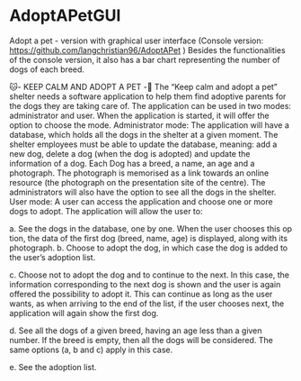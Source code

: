 # AdoptAPetGUI
Adopt a pet - version with graphical user interface (Console version: https://github.com/langchristian96/AdoptAPet )
Besides the functionalities of the console version, it also has a bar chart representing the number of dogs of each breed.

 :cat:- KEEP CALM AND ADOPT A PET -:dog:
The “Keep calm and adopt a pet” shelter needs a software application to help them find adoptive
parents for the dogs they are taking care of. The application can be used in two modes: administrator
and user. When the application is started, it will offer the option to choose the mode.
Administrator mode: The application will have a database, which holds all the dogs in the shelter at a
given moment. The shelter employees must be able to update the database, meaning: add a new dog,
delete a dog (when the dog is adopted) and update the information of a dog. Each Dog has a breed, a
name, an age and a photograph. The photograph is memorised as a link towards an online resource (the
photograph on the presentation site of the centre). The administrators will also have the option to see
all the dogs in the shelter.
User mode: A user can access the application and choose one or more dogs to adopt. The application
will allow the user to:

a. See the dogs in the database, one by one. When the user chooses this op
tion, the data of the
first dog (breed, name, age) is displayed, along with its photograph.
b. Choose to adopt the dog, in which case the dog is added to the user’s adoption list.

c. Choose not to adopt the dog and to continue to the next. In this case, the information
corresponding to the next dog is shown and the user is again offered the possibility to adopt it.
This can continue as long as the user wants, as when arriving to the end of the list, if the user
chooses next, the application will again show the first dog.

d. See all the dogs of a given breed, having an age less than a given number. If the breed is empty,
then all the dogs will be considered. The same options (a, b and c) apply in this case.

e. See the adoption list.
